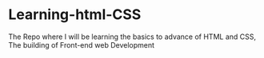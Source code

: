 # Learning-html-CSS
The Repo where I will be learning the basics to advance of HTML and CSS, The building of Front-end web Development  
